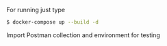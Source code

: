 For running just type

```bash
$ docker-compose up --build -d
```

Import Postman collection and environment for testing
